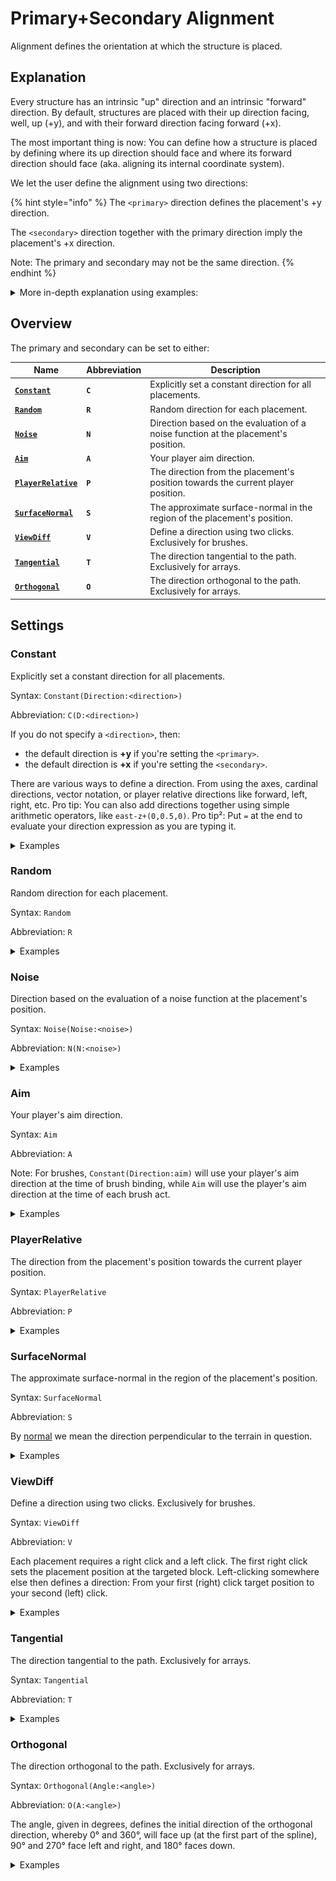 # Primary+Secondary Alignment

Alignment defines the orientation at which the structure is placed.

## Explanation

Every structure has an intrinsic "up" direction and an intrinsic "forward" direction. By default, structures are placed with their up direction facing, well, up (+y), and with their forward direction facing forward (+x).

The most important thing is now: You can define how a structure is placed by defining where its up direction should face and where its forward direction should face (aka. aligning its internal coordinate system).

We let the user define the alignment using two directions:

{% hint style="info" %}
The `<primary>` direction defines the placement's +y direction.

The `<secondary>` direction together with the primary direction imply the placement's +x direction.

Note: The primary and secondary may not be the same direction.
{% endhint %}

<details>

<summary>More in-depth explanation using examples:</summary>

Let's say this is our build that we want to place, by for example having it as our current WorldEdit clipboard.

<img src="../../.gitbook/assets/AlignmentGuide_example1.png" alt="" data-size="original">

For reference, the red beam is facing towards positive x (east), the blue beam is facing towards positive z (south), and the green beam is facing towards positive y (up).

We now want to place it at various orientations using any of the ezEdits structure commands. For this we may to define a `<primary>` and `<secondary>` direction. Let us go through a few examples for a few such assignments of these parameters and try to understand what is happening:

Let's set the `<primary>` to `up` and the `<secondary>` to `east` (These are their default directions):

<img src="../../.gitbook/assets/AlignmentGuide_example1.png" alt="" data-size="original">

Our shape is pasted exactly in the same orientation as we copied it. Up is still up, right is still right, and so on.

Now, consider the following two examples:

1. The **`<primary>`** is set to **`south`** and the `<secondary>` remains at `east`:

<img src="../../.gitbook/assets/AlignmentGuide_example2.png" alt="" data-size="original">

Notice how, what was originally "up" when we copied it, i.e. the green beam in our case, is pointing into the direction that we set the primary to: south. Meanwhile what was originally east, is still east. The blue beam is going down as a consequence of this 90° rotation.

2. The **`<primary>`** is set to the vector **`(0,1,1)`**, i.e. the direction going "diagonally" up and south, and the `<secondary>` to `east`:

<img src="../../.gitbook/assets/AlignmentGuide_example3.png" alt="" data-size="original">

Notice, again, how, what was originally "up" when we copied it, i.e. the green beam in our case, is pointing into the direction that we set the primary to: diagonally up and south.

Here's another interesting example:

The **`<primary>`** is set to the vector **`(1,1,0)`**, i.e. the direction going diagonally up and **east**, while the `<secondary>` is set to `east`:

<img src="../../.gitbook/assets/AlignmentGuide_example4.png" alt="" data-size="original">

The green beam is correctly pointing along the primary direction, diagonally up and east. Whatever was pointing up when we //copy'd our clipboard is always aligned with whatever direction the primary is set to!

But now, notice how, even though the secondary is set to east, the red beam is not pointing directly east anymore (but diagonally down and east). This is intended behavior.

Imagine if it were pointing east: Then the green and red beam would be at a 45° angle instead of the original 90° angle. Our structure would be deformed/bent/sheared.

What we decided to implement instead, is that (while we align the structure's +y direction with the given primary direction) instead of aligning the structure's +x direction with the given secondary direction, we choose the direction that is most similar to the given secondary direction but that is still perpendicular to the primary.

So, if the primary and secondary are not perfectly perpendicular, as in the example above, the secondary is swapped out with the most similar but still perpendicular vector!

Just for reference, here's a small GIF that shows the remaining perpendicular secondary directions for a set primary direction:

<img src="../../.gitbook/assets/AlignmentGuide_example5.gif" alt="" data-size="original">

To give a final example:

The **`<primary>`** is set to the vector **`(-1,2,-1)`**, i.e. a direction going up and northwest, while the **`<secondary>`** is set to **`west`**:

<img src="../../.gitbook/assets/AlignmentGuide_example6.png" alt="" data-size="original">

As you can see, the green beam, or what was originally up in our build when we copied it, is now pointing into our specified `northwest+2*up` direction, while the red beam, or what was originally east when we copied, is now pointing as `west` as it can while still being perpendicular to the primary.

All of this applies independently of your current clipboard. Here's another structure at its original orientation followed by its placement aligned just like the previous example.

<img src="../../.gitbook/assets/AlignmentGuide_example7.png" alt="" data-size="original">

<img src="../../.gitbook/assets/AlignmentGuide_example8.png" alt="" data-size="original">

Can you see why setting the primary to `(-1,2-1)` and the secondary to `west` leads to the leaf being oriented like that?

\*\*\*

By the way, the command used was

`//ezbrush place Clipboard Constant(Direction:(-1,2,-1)) Constant(Direction:west)`

or, if you fancy abbreviations,

`//ezbr pl Cl C(D:(-1,2,-1)) C(D:west)`

With this primary + secondary system, we hope that you can easily and quickly construct your desired 3D orientation for each structure placement in any scenario.

</details>

## Overview

The primary and secondary can be set to either:

<table data-view="cards" data-full-width="false"><thead><tr><th>Name</th><th>Abbreviation</th><th>Description</th></tr></thead><tbody><tr><td><a href="primary+secondary-alignment.md#constant"><strong><code>Constant</code></strong></a></td><td><strong><code>C</code></strong></td><td>Explicitly set a constant direction for all placements.</td></tr><tr><td><a href="primary+secondary-alignment.md#random"><strong><code>Random</code></strong></a></td><td><strong><code>R</code></strong></td><td>Random direction for each placement.</td></tr><tr><td><a href="primary+secondary-alignment.md#noise"><strong><code>Noise</code></strong></a></td><td><strong><code>N</code></strong></td><td>Direction based on the evaluation of a noise function at the placement's position.</td></tr><tr><td><a href="primary+secondary-alignment.md#aim"><strong><code>Aim</code></strong></a></td><td><strong><code>A</code></strong></td><td>Your player aim direction.</td></tr><tr><td><a href="primary+secondary-alignment.md#playerrelative"><strong><code>PlayerRelative</code></strong></a></td><td><strong><code>P</code></strong></td><td>The direction from the placement's position towards the current player position.</td></tr><tr><td><a href="primary+secondary-alignment.md#surfacenormal"><strong><code>SurfaceNormal</code></strong></a></td><td><strong><code>S</code></strong></td><td>The approximate surface-normal in the region of the placement's position.</td></tr><tr><td><a href="primary+secondary-alignment.md#viewdiff"><strong><code>ViewDiff</code></strong></a></td><td><strong><code>V</code></strong></td><td>Define a direction using two clicks. Exclusively for brushes.</td></tr><tr><td><a href="primary+secondary-alignment.md#tangential"><strong><code>Tangential</code></strong></a></td><td><strong><code>T</code></strong></td><td>The direction tangential to the path. Exclusively for arrays.</td></tr><tr><td><a href="primary+secondary-alignment.md#orthogonal"><strong><code>Orthogonal</code></strong></a></td><td><strong><code>O</code></strong></td><td>The direction orthogonal to the path. Exclusively for arrays.</td></tr></tbody></table>

## Settings

### Constant

Explicitly set a constant direction for all placements.

Syntax: `Constant(Direction:<direction>)`

Abbreviation: `C(D:<direction>)`

If you do not specify a `<direction>`, then:

* the default direction is **+y** if you're setting the `<primary>`.
* the default direction is **+x** if you're setting the `<secondary>`.

There are various ways to define a direction. From using the axes, cardinal directions, vector notation, or player relative directions like forward, left, right, etc. Pro tip: You can also add directions together using simple arithmetic operators, like `east-z+(0,0.5,0)`. Pro tip²: Put `=` at the end to evaluate your direction expression as you are typing it.

<details>

<summary>Examples</summary>

`//ezsc Clipboard C(v:(0,2,0)) C(v:east)`

<img src="../../.gitbook/assets/ConstantAlignment_example1.png" alt="" data-size="original">

`//ezsc Clipboard C(v:(-1,2,-1)) C(v:east)`

<img src="../../.gitbook/assets/ConstantAlignment_example2.png" alt="" data-size="original">

`//ezsc Clipboard C(v:(-1,2,-1)) C(v:-aim)`

<img src="../../.gitbook/assets/ConstantAlignment_example3.png" alt="" data-size="original">

</details>

### Random

Random direction for each placement.

Syntax: `Random`

Abbreviation: `R`

<details>

<summary>Examples</summary>

`//ezsc Clipboard Constant Random`

* Only setting the `<secondary>` to Random, primary remains pointing up
* Notice how our structure's up direction (green beam) remains up (primary is set to up), but each placement is randomly rotated around the primary (y-axis in this case) since the secondary is random.

<img src="../../.gitbook/assets/RandomAlignment_demo1.png" alt="" data-size="original">

`//ezsc Clipboard Random Constant`

* Only setting the `<primary>` to Random, secondary remains pointing east.
* Terrain replaced with glass so you can see better.
* Notice how the green beam is now facing all kinds of directions, but the red beam is roughly pointing east for all placements.

<img src="../../.gitbook/assets/RandomAlignment_demo2.png" alt="" data-size="original">

`//ezsc Clipboard Random Random`

* Setting both to Random

<img src="../../.gitbook/assets/RandomAlignment_demo3.png" alt="" data-size="original">

</details>

### Noise

Direction based on the evaluation of a noise function at the placement's position.

Syntax: `Noise(Noise:<noise>)`

Abbreviation: `N(N:<noise>)`

<details>

<summary>Examples</summary>

`//ezsc Clipboard Constant Noise`

![](../../.gitbook/assets/2024-12-01_13.55.50.png)

`//ezsc Clipboard Constant Noise(N:Vor(Freq:0.02,DistReturn:cell))`

![](../../.gitbook/assets/2024-12-01_13.54.01.png)

a

a

</details>

### Aim

Your player's aim direction.

Syntax: `Aim`

Abbreviation: `A`

Note: For brushes, `Constant(Direction:aim)` will use your player's aim direction at the time of brush binding, while `Aim` will use the player's aim direction at the time of each brush act.

<details>

<summary>Examples</summary>

`//ezsc Clipboard Aim Constant`

<img src="../../.gitbook/assets/AimAlignment_demo1.png" alt="" data-size="original"><img src="../../.gitbook/assets/AimAlignment_demo2.png" alt="" data-size="original">

</details>

### PlayerRelative

The direction from the placement's position towards the current player position.

Syntax: `PlayerRelative`

Abbreviation: `P`

<details>

<summary>Examples</summary>

`//ezsc Clipboard PlayerRelative Constant`

<img src="../../.gitbook/assets/PlayerRelative_demo1.png" alt="" data-size="original">  <img src="../../.gitbook/assets/PlayerRelative_demo2.png" alt="" data-size="original">

`//ezbr place Shape(S:Cone,Pattern:diamond_block) PlayerRelative Constant -s 12,36,12`

<img src="../../.gitbook/assets/PlayerRelative_demo3.gif" alt="" data-size="original">

</details>

### SurfaceNormal

The approximate surface-normal in the region of the placement's position.

Syntax: `SurfaceNormal`

Abbreviation: `S`

By [normal](https://en.wikipedia.org/wiki/Normal_\(geometry\)) we mean the direction perpendicular to the terrain in question.

<details>

<summary>Examples</summary>

`//ezbr shape Shape(P:57,S:Cone) SurfaceNormal Constant -s 12,36,12`

<img src="../../.gitbook/assets/SurfaceNormal_demo1.gif" alt="" data-size="original">

</details>

### ViewDiff

Define a direction using two clicks. Exclusively for brushes.

Syntax: `ViewDiff`

Abbreviation: `V`

Each placement requires a right click and a left click. The first right click sets the placement position at the targeted block. Left-clicking somewhere else then defines a direction: From your first (right) click target position to your second (left) click.

<details>

<summary>Examples</summary>

`//ezbr place Clipboard SurfaceNormal ViewDiff`

Here I set the primary to SurfaceNormal and control the secondary direction with a second click through the ViewDiff mode. Pay attention to my hand. You can see me alternating between right- and left-clicks. A right click sets the placement position, and a left click sets the ViewDiff direction.

![](../../.gitbook/assets/output.gif)



`//ezbr place Shape(S:Torus(Thickness:0.4),P:57) PlayerRelative ViewDiff -s 20,20,30 -k x -c 90`

This torus shape required a few more parameters, so this example turned out a bit longer than usual. What's important to see here is that the primary is set to PlayerRelative, meaning the top of the torus always faces the player. The final orientation is determined with a second click though. Here I alternate between left-clicking above and left/right from the placement position to create a linked chain.

![](<../../.gitbook/assets/output (1).gif>)

</details>

### Tangential

The direction tangential to the path. Exclusively for arrays.

Syntax: `Tangential`

Abbreviation: `T`

<details>

<summary>Examples</summary>

`//ezarray Clipboard Tangential Constant -g 11 -o 2`

The _Tangential_ direction points tangential to the spline path at the position of the placement. If you set the primary to _Tangential_, the top of the shape is pointing along the spline like this.

![](../../.gitbook/assets/2024-12-01_16.11.04.png)



</details>

### Orthogonal

The direction orthogonal to the path. Exclusively for arrays.

Syntax: `Orthogonal(Angle:<angle>)`

Abbreviation: `O(A:<angle>)`

The angle, given in degrees, defines the initial direction of the orthogonal direction, whereby 0° and 360°, will face up (at the first part of the spline), 90° and 270° face left and right, and 180° faces down.

<details>

<summary>Examples</summary>

`//ezarray Clipboard Orthogonal Constant -g 11 -o 2`

The _Orthogonal_ direction points perpendicular to the spline path at the position of the placement. If you set the primary to _Orthogonal_, the top of the shape will point perpendicular to the spline path like this.

![](../../.gitbook/assets/2024-12-01_16.16.08.png)



`//ezarray Clipboard Orthogonal Constant -g 11 -o 2 -n HORIZONTAL`

The [-n flag](array-parameters.md#spline-orientation-n-less-than-normalmode-greater-than) has a direct influence on the orthogonal direction.

![](../../.gitbook/assets/2024-12-01_16.16.19.png)

</details>
